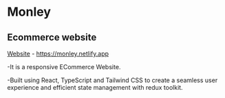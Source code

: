 # Monley

## Ecommerce website

[Website](https://monley.netlify.app) - https://monley.netlify.app

-It is a responsive ECommerce Website.

-Built using React, TypeScript and Tailwind CSS to create a seamless user experience and efficient state management with redux toolkit.
